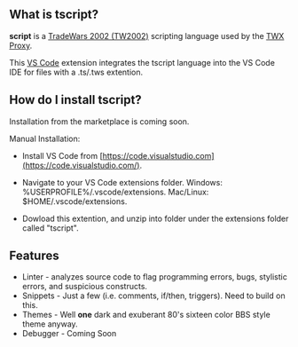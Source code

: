## What is tscript?

**script** is a [TradeWars 2002 (TW2002)](http://www.eisonline.com) scripting language used by the [TWX Proxy](https://github.com/TW2002/TWX-Sharp).

This [VS Code](https://code.visualstudio.com/) extension integrates the tscript language into the VS Code IDE for files with a .ts/.tws extention. 

## How do I install tscript?

Installation from the marketplace is coming soon.

Manual Installation:

- Install VS Code from [https://code.visualstudio.com](https://code.visualstudio.com/).

- Navigate to your VS Code extensions folder.
    Windows: %USERPROFILE%/.vscode/extensions.
    Mac/Linux: $HOME/.vscode/extensions.

- Dowload this extention, and unzip into folder under the extensions folder called "tscript".

## Features

- Linter - analyzes source code to flag programming errors, bugs, stylistic errors, and suspicious constructs.
- Snippets - Just a few (i.e. comments, if/then, triggers). Need to build on this.
- Themes - Well **one** dark and exuberant 80's sixteen color BBS style theme anyway.
- Debugger - Coming Soon
